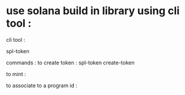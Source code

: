 # use solana build in library using cli tool : 

cli tool : 

spl-token

commands : 
to create token : spl-token create-token

to mint : 

to associate to a program id : 